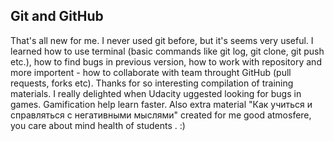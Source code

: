 ## Git and GitHub

That's all new for me. I never used git before, but it's seems very useful. I learned how to use terminal (basic commands like git log, git clone, git push etc.), how to find bugs in previous version, how to work with repository and more importent - how to collaborate with team throught GitHub (pull requests, forks etc).
Thanks for so interesting compilation of training materials. I really delighted when Udacity uggested looking for bugs in games. Gamification help learn faster.
Also extra material "Как учиться и справляться с негативными мыслями" created for me good atmosfere, you care about mind health of students . :)
